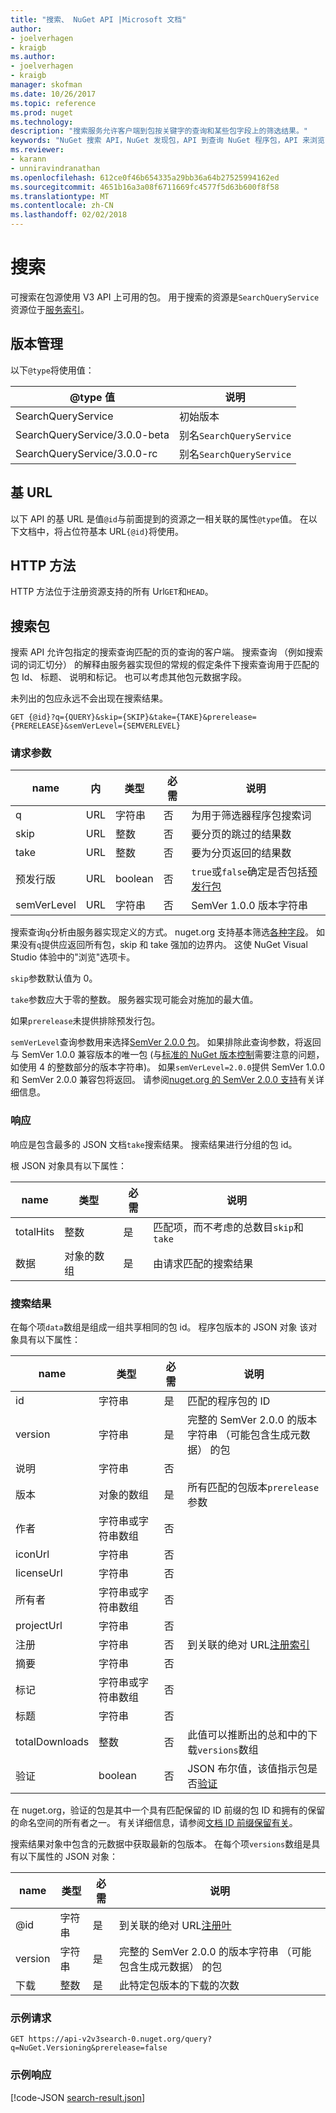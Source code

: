 ```yaml
---
title: "搜索、 NuGet API |Microsoft 文档"
author:
- joelverhagen
- kraigb
ms.author:
- joelverhagen
- kraigb
manager: skofman
ms.date: 10/26/2017
ms.topic: reference
ms.prod: nuget
ms.technology: 
description: "搜索服务允许客户端到包按关键字的查询和某些包字段上的筛选结果。"
keywords: "NuGet 搜索 API，NuGet 发现包，API 到查询 NuGet 程序包，API 来浏览 NuGet 包"
ms.reviewer:
- karann
- unniravindranathan
ms.openlocfilehash: 612ce0f46b654335a29bb36a64b27525994162ed
ms.sourcegitcommit: 4651b16a3a08f6711669fc4577f5d63b600f8f58
ms.translationtype: MT
ms.contentlocale: zh-CN
ms.lasthandoff: 02/02/2018
---
```

# <a name="search"></a>搜索

可搜索在包源使用 V3 API 上可用的包。 用于搜索的资源是`SearchQueryService`资源位于[服务索引](service-index.md)。

## <a name="versioning"></a>版本管理

以下`@type`将使用值：

@type 值                   | 说明
----------------------------- | -----
SearchQueryService            | 初始版本
SearchQueryService/3.0.0-beta | 别名`SearchQueryService`
SearchQueryService/3.0.0-rc   | 别名`SearchQueryService`

## <a name="base-url"></a>基 URL

以下 API 的基 URL 是值`@id`与前面提到的资源之一相关联的属性`@type`值。 在以下文档中，将占位符基本 URL`{@id}`将使用。

## <a name="http-methods"></a>HTTP 方法

HTTP 方法位于注册资源支持的所有 Url`GET`和`HEAD`。

## <a name="search-for-packages"></a>搜索包

搜索 API 允许包指定的搜索查询匹配的页的查询的客户端。 搜索查询 （例如搜索词的词汇切分） 的解释由服务器实现但的常规的假定条件下搜索查询用于匹配的包 Id、 标题、 说明和标记。 也可以考虑其他包元数据字段。

未列出的包应永远不会出现在搜索结果。

    GET {@id}?q={QUERY}&skip={SKIP}&take={TAKE}&prerelease={PRERELEASE}&semVerLevel={SEMVERLEVEL}

### <a name="request-parameters"></a>请求参数

name        | 内     | 类型    | 必需 | 说明
----------- | ------ | ------- | -------- | -----
q           | URL    | 字符串  | 否       | 为用于筛选器程序包搜索词
skip        | URL    | 整数 | 否       | 要分页的跳过的结果数
take        | URL    | 整数 | 否       | 要为分页返回的结果数
预发行版  | URL    | boolean | 否       | `true`或`false`确定是否包括[预发行包](../create-packages/prerelease-packages.md)
semVerLevel | URL    | 字符串  | 否       | SemVer 1.0.0 版本字符串 

搜索查询`q`分析由服务器实现定义的方式。 nuget.org 支持基本筛选[各种字段](../consume-packages/finding-and-choosing-packages.md#search-syntax)。 如果没有`q`提供应返回所有包，skip 和 take 强加的边界内。 这使 NuGet Visual Studio 体验中的"浏览"选项卡。

`skip`参数默认值为 0。

`take`参数应大于零的整数。 服务器实现可能会对施加的最大值。

如果`prerelease`未提供排除预发行包。

`semVerLevel`查询参数用来选择[SemVer 2.0.0 包](https://github.com/NuGet/Home/wiki/SemVer2-support-for-nuget.org-%28server-side%29#identifying-semver-v200-packages)。
如果排除此查询参数，将返回与 SemVer 1.0.0 兼容版本的唯一包 (与[标准的 NuGet 版本控制](../reference/package-versioning.md)需要注意的问题，如使用 4 的整数部分的版本字符串)。
如果`semVerLevel=2.0.0`提供 SemVer 1.0.0 和 SemVer 2.0.0 兼容包将返回。 请参阅[nuget.org 的 SemVer 2.0.0 支持](https://github.com/NuGet/Home/wiki/SemVer2-support-for-nuget.org-%28server-side%29)有关详细信息。

### <a name="response"></a>响应

响应是包含最多的 JSON 文档`take`搜索结果。 搜索结果进行分组的包 id。

根 JSON 对象具有以下属性：

name      | 类型             | 必需 | 说明
--------- | ---------------- | -------- | -----
totalHits | 整数          | 是      | 匹配项，而不考虑的总数目`skip`和`take`
数据      | 对象的数组 | 是      | 由请求匹配的搜索结果

### <a name="search-result"></a>搜索结果

在每个项`data`数组是组成一组共享相同的包 id。 程序包版本的 JSON 对象
该对象具有以下属性：

name           | 类型                       | 必需 | 说明
-------------- | -------------------------- | -------- | -----
id             | 字符串                     | 是      | 匹配的程序包的 ID
version        | 字符串                     | 是      | 完整的 SemVer 2.0.0 的版本字符串 （可能包含生成元数据） 的包
说明    | 字符串                     | 否       | 
版本       | 对象的数组           | 是      | 所有匹配的包版本`prerelease`参数
作者        | 字符串或字符串数组 | 否       | 
iconUrl        | 字符串                     | 否       | 
licenseUrl     | 字符串                     | 否       | 
所有者         | 字符串或字符串数组 | 否       | 
projectUrl     | 字符串                     | 否       | 
注册   | 字符串                     | 否       | 到关联的绝对 URL[注册索引](registration-base-url-resource.md#registration-index)
摘要        | 字符串                     | 否       | 
标记           | 字符串或字符串数组 | 否       | 
标题          | 字符串                     | 否       | 
totalDownloads | 整数                    | 否       | 此值可以推断出的总和中的下载`versions`数组
验证       | boolean                    | 否       | JSON 布尔值，该值指示包是否[验证](../reference/id-prefix-reservation.md)

在 nuget.org，验证的包是其中一个具有匹配保留的 ID 前缀的包 ID 和拥有的保留的命名空间的所有者之一。 有关详细信息，请参阅[文档 ID 前缀保留有关](../reference/id-prefix-reservation.md)。

搜索结果对象中包含的元数据中获取最新的包版本。 在每个项`versions`数组是具有以下属性的 JSON 对象：

name      | 类型    | 必需 | 说明
--------- | ------- | -------- | -----
@id       | 字符串  | 是      | 到关联的绝对 URL[注册叶](registration-base-url-resource.md#registration-leaf)
version   | 字符串  | 是      | 完整的 SemVer 2.0.0 的版本字符串 （可能包含生成元数据） 的包
下载 | 整数 | 是      | 此特定包版本的下载的次数

### <a name="sample-request"></a>示例请求

    GET https://api-v2v3search-0.nuget.org/query?q=NuGet.Versioning&prerelease=false

### <a name="sample-response"></a>示例响应

[!code-JSON [search-result.json](./_data/search-result.json)]
